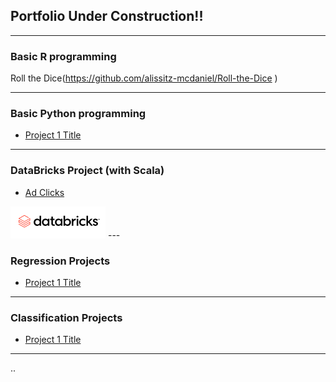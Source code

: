 ## Portfolio **Under Construction!!**

---

### Basic R programming

Roll the Dice(https://github.com/alissitz-mcdaniel/Roll-the-Dice )

---

### Basic Python programming

- [Project 1 Title](http://example.com/)

---

### DataBricks Project (with Scala)
- [Ad Clicks](https://github.com/alissitz-mcdaniel/Databricks-ad-clicks-Project)
<img src="images/databricks logo.png?raw=true"/>
---

### Regression Projects

- [Project 1 Title](http://example.com/)

---

### Classification Projects

- [Project 1 Title](http://example.com/)

---
..

